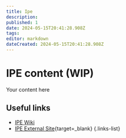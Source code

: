```yaml
---
title: Ipe
description: 
published: 1
date: 2024-05-15T20:41:28.908Z
tags: 
editor: markdown
dateCreated: 2024-05-15T20:41:28.908Z
---
```


# IPE content (WIP)
Your content here

## Useful links

- [IPE Wiki](/Beamlines/Ipe/ipe_intro)
- [IPE External Site](https://lnls.cnpem.br/grupos/ipe/){target=_blank}
{.links-list}